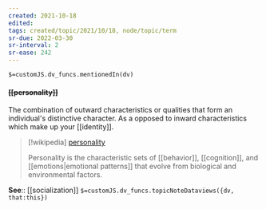 ```yaml
---
created: 2021-10-18
edited: 
tags: created/topic/2021/10/18, node/topic/term
sr-due: 2022-03-30
sr-interval: 2
sr-ease: 242
---
```

`$=customJS.dv_funcs.mentionedIn(dv)`

#### <s class="topic-title">[[personality]]</s>

The combination of outward characteristics or qualities that form an individual's distinctive character. As a opposed to inward characteristics which make up your [[identity]].

> [!wikipedia] [personality](https://en.wikipedia.org/wiki/Personality)
> 
> Personality is the characteristic sets of [[behavior]], [[cognition]], and [[emotions|emotional patterns]] that evolve from biological and environmental factors. 
> 


**See**:: [[socialization]]
`$=customJS.dv_funcs.topicNoteDataviews({dv, that:this})`